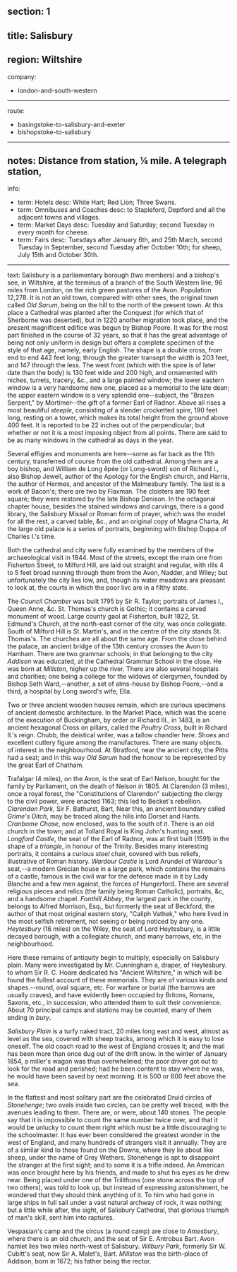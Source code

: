 ﻿section: 1
----
title: Salisbury
----
region: Wiltshire
----
company:
- london-and-south-western
----
route:
- basingstoke-to-salisbury-and-exeter
- bishopstoke-to-salisbury
----
notes: Distance from station, ¼ mile. A telegraph station,
----
info:
- term: Hotels
  desc: White Hart; Red Lion; Three Swans.
- term: Omnibuses and Coaches
  desc: to Stapleford, Deptford and all the adjacent towns and villages.
- term: Market Days
  desc: Tuesday and Saturday; second Tuesday in every month for cheese.
- term: Fairs
  desc: Tuesdays after January 6th, and 25th March, second Tuesday in September, second Tuesday after October 10th; for sheep, July 15th and October 30th.
----
text: Salisbury is a parliamentary borough (two members) and a bishop's see, in Wiltshire, at the terminus of a branch of the South Western line, 96 miles from London, on the rich green pastures of the Avon. Population 12,278. It is not an old town, compared with other sees, the original town called *Old Sarum*, being on the hill to the north of the present town. At this place a Cathedral was planted after the Conquest (for which that of Sherborne was deserted), but in 1220 another migration took place, and the present magnificent edifice was begun by Bishop Poore. It was for the most part finished in the course of 32 years, so that it has the great advantage of being not only uniform in design but offers a complete specimen of the style of that age, namely, early English. The shape is a double cross, from end to end 442 feet long; through the greater transept the width is 203 feet, and 147 through the less. The west front (which with the spire is of later date than the body) is 130 feet wide and 200 high, and ornamented with niches, turrets, tracery, &c., and a large painted window; the lower eastern window is a very handsome new one, placed as a memorial to the late dean; the upper eastern window is a very splendid one--subject, the "Brazen Serpent," by Mortimer--the gift of a former Earl of Radnor. Above all rises a most beautiful *steeple*, consisting of a slender crocketted spire, 190 feet long, resting on a tower, which makes its total height from the ground above 400 feet. It is reported to be 22 inches out of the perpendicular; but whether or not it is a most imposing object from all points. There are said to be as many windows in the cathedral as days in the year.

Several effigies and monuments are here--some as far back as the 11th century, transferred of course from the old cathedral. Among them are a boy bishop, and William de Long êpée (or Long-sword) son of Richard I., also Bishop Jewell, author of the Apology for the English church, and Harris, the author of Hermes, and ancestor of the Malmesbury family. The last is a work of Bacon's; there are two by Flaxman. The cloisters are 190 feet square; they were restored by the late Bishop Denison. In the octagonal chapter house, besides the stained windows and carvings, there is a good library, the Salisbury Missal or Roman form of prayer, which was the model for all the rest, a carved table, &c., and an original copy of Magna Charta, At the large old palace is a series of portraits, beginning with Bishop Duppa of Charles I.'s time.

Both the cathedral and city were fully examined by the members of the archaeological visit in 1844. Most of the streets, except the main one from Fisherton Street, to Milford Hill, are laid out straight and regular, with rills 4 to 5 feet broad running through them from the Avon, Nadder, and Wiley; but unfortunately the city lies low, and, though its water meadows are pleasant to look at, the courts in which the poor livc are in a filthy state.

The *Council Chamber* was built 1795 by Sir R. Taylor; portraits of James I., Queen Anne, &c. St. Thomas's church is Gothic; it contains a carved monument of wood. Large county gaol at Fisherton, built 1822, St. Edmund's Church, at the north-east corner of the city, was once collegiate. South of Milford Hill is St. Martin's, and in the centre of the city stands St. Thomas's. The churches are all about the same age. From the close behind the palace, an ancient bridge of the 13th century crosses the Avon to Hamham. There are two grammar schools; in that belonging to the city *Addison* was educated, at the Cathedral Grammar School in the close. He was born at *Millston*, higher up the river. There are also several hospitals and charities; one being a college for the widows of clergymen, founded by Bishop Seth Ward,--another, a set of alms-house by Bishop Poore,--and a third, a hospital by Long sword's wife, Ella.

Two or three ancient wooden houses remain, which are curious specimens of ancient domestic architecture. In the Market Place, which was the scene of the execution of Buckingham, by order or Richard III., in 1483, is an ancient hexagonal Cross on pillars, called the *Poultry Cross*, built in Richard II.'s reign. Chubb, the deistical writer, was a tallow chandler here. Shoes and excellent cutlery figure among the manufactures. There are many objects. of interest in the neighbourhood. At Stratford, near the ancient city, the Pitts had a seat; and in this way *Old Sarum* had the honour to be represented by the great Earl of Chatham.

Trafalgar (4 miles), on the Avon, is the seat of Earl Nelson, bought for the family by Parliament, on the death of Nelson in 1805. At Clarendon (3 miles), once a royal forest, the "Constitutions of Clarendon" subjecting the clergy to the civil power, were enacted 1163; this led to Becket's rebellion. *Clarendon Park*, Sir F. Bathurst, Bart, Near this, an ancient boundary called *Grime's Ditch*, may be traced along the hills into Dorset and Hants. *Cranbome Chase*, now enclosed, was to the south of it. There is an old church in the town; and at Tollard Royal is King John's hunting seat. *Longford Castle*, the seat of the Earl of Radnor, was at first built (1591) in the shape of a *triangle*, in honour of the Trinity. Besides many interesting portraits, it contains a curious *steel* chair, covered with bus reliefs, illustrative of Roman history. *Wardour Castle* is Lord Arundel of Wardour's seat,--a modern Grecian house in a large park, which contains the remains of a castle, famous in the civil war for the defence made in it by Lady Blanche and a few men against, the forces of Hungerford. There are several religious pieces and relics (the family being Roman Catholic), portraits, &c, and a handsome chapel. *Fonthill Abbey*, the largest park in the county, belongs to Alfred Morrison, Esq., but formerly the seat of Beckford, the author of that most original eastern story, "Caliph Vathek," who here lived in the most selfish retirement, not seeing or being noticed by any one. *Heytesbury* (16 miles) on the Wiley, the seat of Lord Heytesbury, is a little decayed borough, with a collegiate church, and many barrows, etc, in the neighbourhood.

Here these remains of antiquity begin to multiply, especially on Salisbury plain. Many were investigated by Mr. Cunningham a, draper, of Heytesbury. to whom Sir R. C. Hoare dedicated his "Ancient Wiltshire," in which will be found the fullest account of these memorials. They are of various kinds and shapes.--round, oval square, etc. For warfare or burial (the barrows are usually craves), and have evidently been occupied by Britons, Romans, Saxons, etc., in succession, who attended them to suit their convenience. About 70 principal camps and stations may be counted, many of them ending in *bury*.

*Salisbury Plain* is a turfy naked tract, 20 miles long east and west, almost as level as the sea, covered with sheep tracks, among which it is easy to lose oneself. The old coach road to the west of England crosses it; and the mail has been more than once dug out of the drift snow. In the winter of January 1854, a miller's wagon was thus overwhelmed; the poor driver got out to look for the road and perished; had he been content to stay where he was, he would have been saved by next morning. It is 500 or 600 feet above the sea.

In the flattest and most solitary part are the celebrated Druid circles of *Stonehenge*; two ovals inside two circles, can be pretty well traced, with the avenues leading to them. There are, or were, about 140 stones. The people say that it is impossible to count the same number twice over, and that it would be unlucky to count them right which must be a little discouraging to the schoolmaster. It has ever been considered the greatest wonder in the west of England, and many hundreds of strangers visit it annually. They are of a similar kind to those found on the Downs, where they lie about like sheep, under the name of Grey Wethers. Stonehenge is apt to disappoint the stranger at the first sight; and to some it is a trifle indeed. An American was once brought here by his friends, and made to shut his eyes as he drew near. Being placed under one of the Trilithons (one stone across the top of two others), was told to look up, but instead of expressing astonishment, he wondered that they should think anything of it. To him who had gone in large ships in full sail under a vast natural archway of rock, it was nothing; but a little while after, the sight, of Salisbury Cathedral, that glorious triumph of man's skill, sent him into raptures.

Vespasian's camp and the circus (a round camp) are close to *Amesbury*, where there is an old church, and the seat of Sir E. Antrobus Bart. Avon hamlet lies two miles north-west of Salisbury. *Wilbury Park*, formerly Sir W. Cubitt's seat, now Sir A. Malet's, Bart. *Millston* was the birth-place of Addison, born in 1672; his father being the rector.
